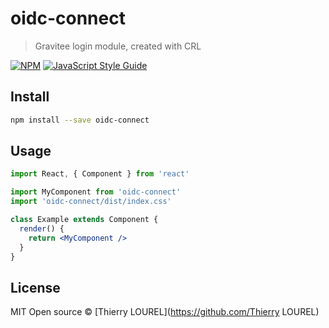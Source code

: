 # oidc-connect

> Gravitee login module, created with CRL

[![NPM](https://img.shields.io/npm/v/oidc-connect.svg)](https://www.npmjs.com/package/oidc-connect) [![JavaScript Style Guide](https://img.shields.io/badge/code_style-standard-brightgreen.svg)](https://standardjs.com)

## Install

```bash
npm install --save oidc-connect
```

## Usage

```jsx
import React, { Component } from 'react'

import MyComponent from 'oidc-connect'
import 'oidc-connect/dist/index.css'

class Example extends Component {
  render() {
    return <MyComponent />
  }
}
```

## License

MIT Open source © [Thierry LOUREL](https://github.com/Thierry LOUREL)
